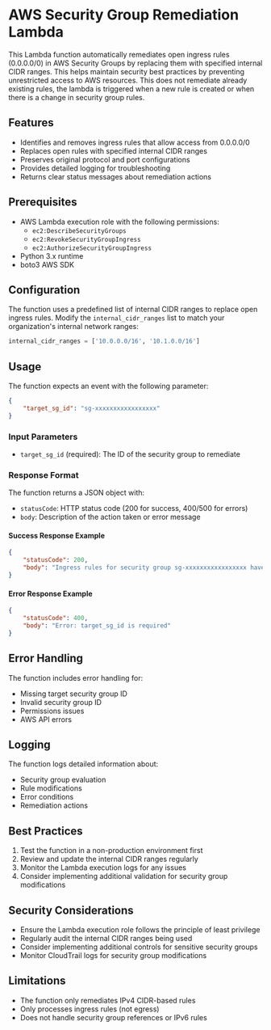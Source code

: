 # AWS Security Group Remediation Lambda

This Lambda function automatically remediates open ingress rules (0.0.0.0/0) in AWS Security Groups by replacing them with specified internal CIDR ranges. This helps maintain security best practices by preventing unrestricted access to AWS resources.
This does not remediate already existing rules, the lambda is triggered when a new rule is created or when there is a change in security group rules.

## Features

- Identifies and removes ingress rules that allow access from 0.0.0.0/0
- Replaces open rules with specified internal CIDR ranges
- Preserves original protocol and port configurations
- Provides detailed logging for troubleshooting
- Returns clear status messages about remediation actions

## Prerequisites

- AWS Lambda execution role with the following permissions:
  - `ec2:DescribeSecurityGroups`
  - `ec2:RevokeSecurityGroupIngress`
  - `ec2:AuthorizeSecurityGroupIngress`
- Python 3.x runtime
- boto3 AWS SDK

## Configuration

The function uses a predefined list of internal CIDR ranges to replace open ingress rules. Modify the `internal_cidr_ranges` list to match your organization's internal network ranges:

```python
internal_cidr_ranges = ['10.0.0.0/16', '10.1.0.0/16']
```

## Usage

The function expects an event with the following parameter:

```json
{
    "target_sg_id": "sg-xxxxxxxxxxxxxxxxx"
}
```

### Input Parameters

- `target_sg_id` (required): The ID of the security group to remediate

### Response Format

The function returns a JSON object with:
- `statusCode`: HTTP status code (200 for success, 400/500 for errors)
- `body`: Description of the action taken or error message

#### Success Response Example
```json
{
    "statusCode": 200,
    "body": "Ingress rules for security group sg-xxxxxxxxxxxxxxxxx have been remediated."
}
```

#### Error Response Example
```json
{
    "statusCode": 400,
    "body": "Error: target_sg_id is required"
}
```

## Error Handling

The function includes error handling for:
- Missing target security group ID
- Invalid security group ID
- Permissions issues
- AWS API errors

## Logging

The function logs detailed information about:
- Security group evaluation
- Rule modifications
- Error conditions
- Remediation actions

## Best Practices

1. Test the function in a non-production environment first
2. Review and update the internal CIDR ranges regularly
3. Monitor the Lambda execution logs for any issues
4. Consider implementing additional validation for security group modifications

## Security Considerations

- Ensure the Lambda execution role follows the principle of least privilege
- Regularly audit the internal CIDR ranges being used
- Consider implementing additional controls for sensitive security groups
- Monitor CloudTrail logs for security group modifications

## Limitations

- The function only remediates IPv4 CIDR-based rules
- Only processes ingress rules (not egress)
- Does not handle security group references or IPv6 rules
